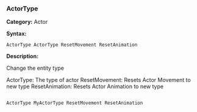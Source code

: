 ### ActorType

**Category:**
Actor

**Syntax:**

```scorpionengine
ActorType ActorType ResetMovement ResetAnimation
```

**Description:**

Change the entity type

ActorType: The type of actor
ResetMovement: Resets Actor Movement to new type
ResetAnimation: Resets Actor Animation to new type

```scorpionengine

ActorType MyActorType ResetMovement ResetAnimation

```
